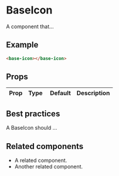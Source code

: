 # BaseIcon

A component that...

## Example

```html
<base-icon></base-icon>
```

## Props

Prop | Type | Default | Description
--- | --- | --- | ---

## Best practices

A BaseIcon should ...

## Related components

- A related component.
- Another related component.
